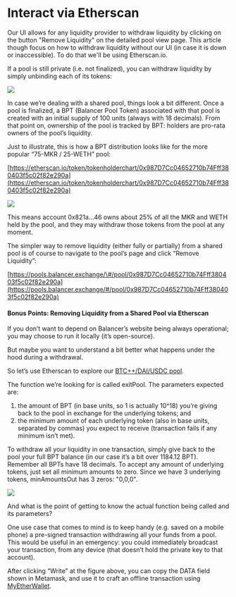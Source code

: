 # Interact via Etherscan

Our UI allows for any liquidity provider to withdraw liquidity by clicking on the button "Remove Liquidity" on the detailed pool view page. This article though focus on how to withdraw liquidity without our UI \(in case it is down or inaccessible\). To do that we'll be using Etherscan.io.

If a pool is still private \(i.e. not finalized\), you can withdraw liquidity by simply unbinding each of its tokens:

![](https://lh5.googleusercontent.com/epkR6-l5a2awnjvRAjNtBkFqE2rjHe7gfZ5fo2BH0l1uj87IA3fN2n6mfhZEtIJ-VbrtHEhosjgo35k7sdEMhJhZSbyVz0AWeEoNCFn-YPG4fSRHtTznRaYSEGXQ_OM0KlsGOggo)

In case we’re dealing with a shared pool, things look a bit different. Once a pool is finalized, a BPT \(Balancer Pool Token\) associated with that pool is created with an initial supply of 100 units \(always with 18 decimals\). From that point on, ownership of the pool is tracked by BPT: holders are pro-rata owners of the pool’s liquidity.

Just to illustrate, this is how a BPT distribution looks like for the more popular “75-MKR / 25-WETH” pool:

[https://etherscan.io/token/tokenholderchart/0x987D7Cc04652710b74Fff380403f5c02f82e290a](https://etherscan.io/token/tokenholderchart/0x987D7Cc04652710b74Fff380403f5c02f82e290a)

![](https://lh5.googleusercontent.com/CwFnsvCn0E960qFS7qvBjXTSdVHgJyXoIW1skGhgvmelZrXJDTDCWVUh5GEY9AZlhd9r0vUy1_XGjb9vLp7ExH3xpVDkheUwT1yytFcyxJlUm_GBsj-q5L6s8XjCNSGKWanP5vuJ)

This means account 0x821a...46 owns about 25% of all the MKR and WETH held by the pool, and they may withdraw those tokens from the pool at any moment.

The simpler way to remove liquidity \(either fully or partially\) from a shared pool is of course to navigate to the pool’s page and click “Remove Liquidity”:

[https://pools.balancer.exchange/\#/pool/0x987D7Cc04652710b74Fff380403f5c02f82e290a](https://pools.balancer.exchange/#/pool/0x987D7Cc04652710b74Fff380403f5c02f82e290a)

#### Bonus Points: Removing Liquidity from a Shared Pool via Etherscan

If you don’t want to depend on Balancer’s website being always operational; you may choose to run it locally \(it’s open-source\).

But maybe you want to understand a bit better what happens under the hood during a withdrawal. 

So let’s use Etherscan to explore our [BTC++/DAI/USDC pool](https://etherscan.io/address/0x75286e183D923a5F52F52be205e358c5C9101b09#writeContract).

The function we’re looking for is called exitPool. The parameters expected are: 

1. the amount of BPT \(in base units, so 1 is actually 10^18\) you’re giving back to the pool in exchange for the underlying tokens; and
2. the minimum amount of each underlying token \(also in base units, separated by commas\) you expect to receive \(transaction fails if any minimum isn’t met\).

To withdraw all your liquidity in one transaction, simply give back to the pool your full BPT balance \(in our case it’s a bit over 1184.12 BPT\). Remember all BPTs have 18 decimals. To accept any amount of underlying tokens, just set all minimum amounts to zero. Since we have 3 underlying tokens, minAmountsOut has 3 zeros: "0,0,0".

![](https://lh5.googleusercontent.com/T0sUcnFlu5-kXQmGbD2m8WAB5mgygcRblysrZVyGF1bTN4EYu9cW61GCSA0Sp2GTXC_gpThd1HejDGBMYar3flSdMcBYT8N55zNnqMOIwft32kn20aZykWD1zBW5JbqY3tKmhkO1)

And what is the point of getting to know the actual function being called and its parameters? 

One use case that comes to mind is to keep handy \(e.g. saved on a mobile phone\) a pre-signed transaction withdrawing all your funds from a pool. This would be useful in an emergency: you could immediately broadcast your transaction, from any device \(that doesn’t hold the private key to that account\).

  
After clicking “Write” at the figure above, you can copy the DATA field shown in Metamask, and use it to craft an offline transaction using [MyEtherWallet](https://www.myetherwallet.com/interface/send-offline).

